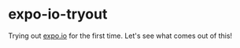 # expo-io-tryout
Trying out [expo.io](https://docs.expo.io/) for the first time. Let's see what comes out of this!
